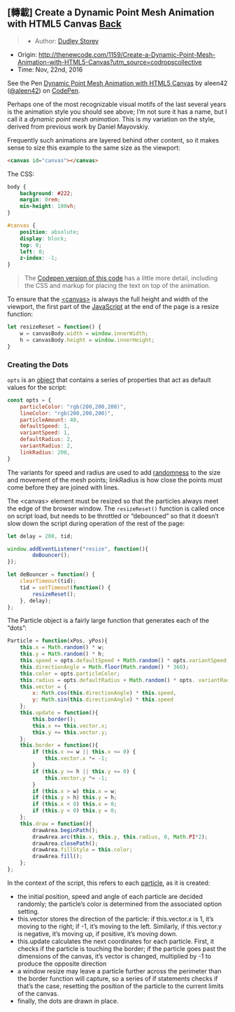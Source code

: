 ## [轉載] Create a Dynamic Point Mesh Animation with HTML5 Canvas [Back](./../post.md)

> - Author: [Dudley Storey](http://dudleystorey.com/)
- Origin: http://thenewcode.com/1159/Create-a-Dynamic-Point-Mesh-Animation-with-HTML5-Canvas?utm_source=codropscollective
- Time: Nov, 22nd, 2016

<p>
<p data-height="388" data-theme-id="21735" data-slug-hash="oYeVyd" data-default-tab="result" data-user="aleen42" data-embed-version="2" data-pen-title="Dynamic Point Mesh Animation with HTML5 Canvas" class="codepen">See the Pen <a href="http://codepen.io/aleen42/pen/oYeVyd/">Dynamic Point Mesh Animation with HTML5 Canvas</a> by aleen42 (<a href="http://codepen.io/aleen42">@aleen42</a>) on <a href="http://codepen.io">CodePen</a>.</p>
<script async src="https://production-assets.codepen.io/assets/embed/ei.js"></script>
</p>

Perhaps one of the most recognizable visual motifs of the last several years is the animation style you should see above; I’m not sure it has a name, but I call it a *dynamic point mesh animation*. This is my variation on the style, derived from previous work by Daniel Mayovskiy.

Frequently such animations are layered behind other content, so it makes sense to size this example to the same size as the viewport:

```html
<canvas id="canvas"></canvas>
```

The CSS:

```css
body {
    background: #222;
    margin: 0rem;
    min-height: 100vh;
}

#canvas {
    position: absolute;
    display: block;
    top: 0;
    left: 0;
    z-index: -1;
}
```

> The [Codepen version of this code](https://codepen.io/dudleystorey/pen/NbNjjX) has a little more detail, including the CSS and markup for placing the text on top of the animation.

To ensure that the [&lt;canvas&gt;](http://thenewcode.com/1128/Web-Developer-Reading-List-The-Canvas-API) is always the full height and width of the viewport, the first part of the [JavaScript](http://thenewcode.com/1135/Web-Developer-Reading-List-JavaScript) at the end of the page is a resize function:

```js
let resizeReset = function() {
    w = canvasBody.width = window.innerWidth;
    h = canvasBody.height = window.innerHeight;
}
```

### Creating the Dots

`opts` is an [object](http://thenewcode.com/770/JavaScript-Fundamentals-Objects) that contains a series of properties that act as default values for the script:

```js
const opts = { 
    particleColor: "rgb(200,200,200)",
    lineColor: "rgb(200,200,200)",
    particleAmount: 40,
    defaultSpeed: 1,
    variantSpeed: 1,
    defaultRadius: 2,
    variantRadius: 2,
    linkRadius: 200,
}
```

The variants for speed and radius are used to add [randomness](http://thenewcode.com/82/Recipes-for-Randomness-in-JavaScript) to the size and movement of the mesh points; linkRadius is how close the points must come before they are joined with lines.

The &lt;canvas&gt; element must be resized so that the particles always meet the edge of the browser window. The `resizeReset()` function is called once on script load, but needs to be throttled or “debounced” so that it doesn’t slow down the script during operation of the rest of the page:

```js
let delay = 200, tid;

window.addEventListener("resize", function(){
        deBouncer();
});

let deBouncer = function() {
    clearTimeout(tid);
    tid = setTimeout(function() {
        resizeReset();
    }, delay);
};
```

The Particle object is a fairly large function that generates each of the “dots”:

```js
Particle = function(xPos, yPos){ 
    this.x = Math.random() * w; 
    this.y = Math.random() * h;
    this.speed = opts.defaultSpeed + Math.random() * opts.variantSpeed; 
    this.directionAngle = Math.floor(Math.random() * 360); 
    this.color = opts.particleColor;
    this.radius = opts.defaultRadius + Math.random() * opts. variantRadius; 
    this.vector = {
        x: Math.cos(this.directionAngle) * this.speed,
        y: Math.sin(this.directionAngle) * this.speed
    };
    this.update = function(){ 
        this.border(); 
        this.x += this.vector.x; 
        this.y += this.vector.y; 
    };
    this.border = function(){ 
        if (this.x >= w || this.x <= 0) { 
            this.vector.x *= -1;
        }
        if (this.y >= h || this.y <= 0) {
            this.vector.y *= -1;
        }
        if (this.x > w) this.x = w;
        if (this.y > h) this.y = h;
        if (this.x < 0) this.x = 0;
        if (this.y < 0) this.y = 0; 
    };
    this.draw = function(){ 
        drawArea.beginPath();
        drawArea.arc(this.x, this.y, this.radius, 0, Math.PI*2);
        drawArea.closePath();
        drawArea.fillStyle = this.color;
        drawArea.fill();
    };
};
```

In the context of the script, this refers to each [particle](http://thenewcode.com/1133/Animation-Fundamentals-Understanding-Particles), as it is created:

- the initial position, speed and angle of each particle are decided randomly; the particle’s color is determined from the associated option setting.
- this.vector stores the direction of the particle: if this.vector.x is 1, it’s moving to the right; if -1, it’s moving to the left. Similarly, if this.vector.y is negative, it’s moving up, if positive, it’s moving down.
- this.update calculates the next coordinates for each particle. First, it checks if the particle is touching the border; if the particle goes past the dimensions of the canvas, it’s vector is changed, multiplied by -1 to produce the opposite direction
- a window resize may leave a particle further across the perimeter than the border function will capture, so a series of if statements checks if that’s the case, resetting the position of the particle to the current limits of the canvas.
- finally, the dots are drawn in place.
